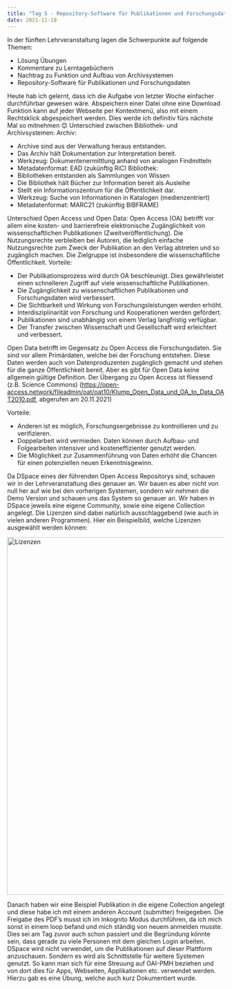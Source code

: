 ```yaml
---
title: "Tag 5 - Repository-Software für Publikationen und Forschungsdaten"
date: 2021-11-18
---
```


In der fünften Lehrveranstaltung lagen die Schwerpunkte auf folgende Themen:
- Lösung Übungen
- Kommentare zu Lerntagebüchern
- Nachtrag zu Funktion und Aufbau von Archivsystemen
- Repository-Software für Publikationen und Forschungsdaten

Heute hab ich gelernt, dass ich die Aufgabe von letzter Woche einfacher durchführbar gewesen wäre. Abspeichern einer Datei ohne eine Download Funktion kann auf jeder Webseite per Kontextmenü, also mit einem Rechtsklick abgespeichert werden. Dies werde ich definitiv fürs nächste Mal so mitnehmen 😊 
Unterschied zwischen Bibliothek- und Archivsystemen:
Archiv:
- Archive sind aus der Verwaltung heraus entstanden.
- Das Archiv hält Dokumentation zur Interpretation bereit.
- Werkzeug: Dokumentenermittlung anhand von analogen Findmitteln
- Metadatenformat: EAD (zukünftig RiC)
Bibliothek:
- Bibliotheken entstanden als Sammlungen von Wissen
- Die Bibliothek hält Bücher zur Information bereit als Ausleihe
- Stellt ein Informationszentrum für die Öffentlichkeit dar.
- Werkzeug: Suche von Informationen in Katalogen (medienzentriert)
- Metadatenformat: MARC21 (zukünftig BIBFRAME)

Unterschied Open Access und Open Data:
Open Access (OA) betrifft vor allem eine kosten- und barrierefreie elektronische Zugänglichkeit von wissenschaftlichen Publikationen (Zweitveröffentlichung). Die Nutzungsrechte verbleiben bei Autoren, die lediglich einfache Nutzungsrechte zum Zweck der Publikation an den Verlag abtreten und so zugänglich machen. Die Zielgruppe ist insbesondere die wissenschaftliche Öffentlichkeit.
Vorteile: 
- Der Publikationsprozess wird durch OA beschleunigt. Dies gewährleistet einen schnelleren Zugriff auf viele wissenschaftliche Publikationen. 
- Die Zugänglichkeit zu wissenschaftlichen Publikationen und Forschungsdaten wird verbessert. 
- Die Sichtbarkeit und Wirkung von Forschungsleistungen werden erhöht.
- Interdisziplinarität von Forschung und Kooperationen werden gefördert.
- Publikationen sind unabhängig von einem Verlag langfristig verfügbar.
- Der Transfer zwischen Wissenschaft und Gesellschaft wird erleichtert und verbessert.

Open Data betrifft im Gegensatz zu Open Access die Forschungsdaten. Sie sind vor allem Primärdaten, welche bei der Forschung entstehen. Diese Daten werden auch von Datenproduzenten zugänglich gemacht und stehen für die ganze Öffentlichkeit bereit. Aber es gibt für Open Data keine allgemein gültige Definition. Der Übergang zu Open Access ist fliessend (z.B. Science Commons) (https://open-access.network/fileadmin/oat/oat10/Klump_Open_Data_und_OA_to_Data_OAT2010.pdf, abgerufen am 20.11.2021) 

Vorteile:
- Anderen ist es möglich, Forschungsergebnisse zu kontrollieren und zu verifizieren.
- Doppelarbeit wird vermieden. Daten können durch Aufbau- und Folgearbeiten intensiver und kosteneffizienter genutzt werden.
- Die Möglichkeit zur Zusammenführung von Daten erhöht die Chancen für einen potenziellen neuen Erkenntnisgewinn.

Da DSpace eines der führenden Open Access Repositorys sind, schauen wir in der Lehrveranstaltung dies genauer an. Wir bauen es aber nicht von null her auf wie bei den vorherigen Systemen, sondern wir nehmen die Demo Version und schauen uns das System so genauer an.
Wir haben in DSpace jeweils eine eigene Community, sowie eine eigene Collection angelegt. Die Lizenzen sind dabei natürlich ausschlaggebend (wie auch in vielen anderen Programmen). Hier ein Beispielbild, welche Lizenzen ausgewählt werden können:


<img width="828" alt="Lizenzen" src="https://user-images.githubusercontent.com/90787251/150090421-d7ee61fa-9ee3-40a4-9f83-2200d3076fd9.png">

Danach haben wir eine Beispiel Publikation in die eigene Collection angelegt und diese habe ich mit einem anderen Account (submitter) freigegeben. Die Freigabe des PDF’s musst ich im Inkognito Modus durchführen, da ich mich sonst in einem loop befand und mich ständig von neuem anmelden musste. Dies sei am Tag zuvor auch schon passiert und die Begründung könnte sein, dass gerade zu viele Personen mit dem gleichen Login arbeiten. 
DSpace wird nicht verwendet, um die Publikationen auf dieser Plattform anzuschauen. Sondern es wird als Schnittstelle für weitere Systemen genutzt. So kann man sich für eine Streuung auf OAI-PMH beziehen und von dort dies für Apps, Webseiten, Applikationen etc. verwendet werden. Hierzu gab es eine Übung, welche auch kurz Dokumentiert wurde. 


